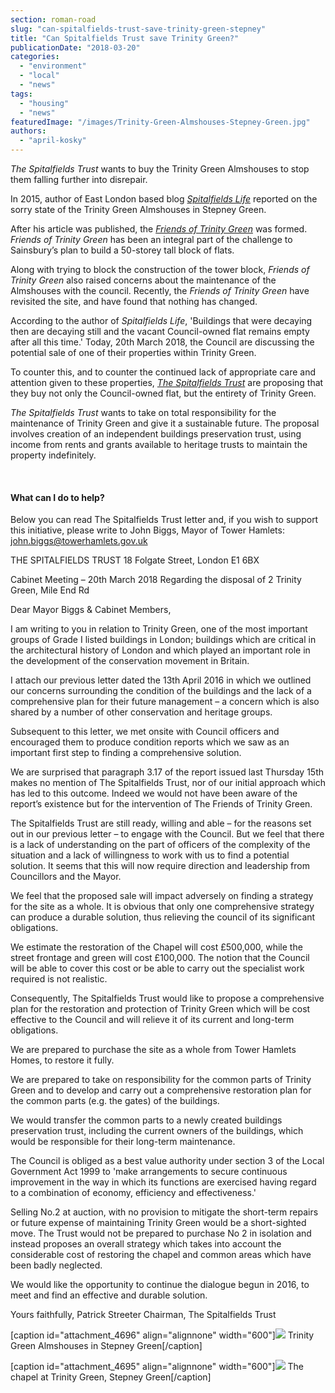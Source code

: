 ```yaml
---
section: roman-road
slug: "can-spitalfields-trust-save-trinity-green-stepney"
title: "Can Spitalfields Trust save Trinity Green?"
publicationDate: "2018-03-20"
categories: 
  - "environment"
  - "local"
  - "news"
tags: 
  - "housing"
  - "news"
featuredImage: "/images/Trinity-Green-Almshouses-Stepney-Green.jpg"
authors: 
  - "april-kosky"
---
```


_The Spitalfields Trust_ wants to buy the Trinity Green Almshouses to stop them falling further into disrepair.

In 2015, author of East London based blog [_Spitalfields Life_](https://spitalfieldslife.com/) reported on the sorry state of the Trinity Green Almshouses in Stepney Green.

After his article was published, the [_Friends of Trinity Green_](https://www.friendsoftrinitygreen.co.uk/) was formed. _Friends of Trinity Green_ has been an integral part of the challenge to Sainsbury’s plan to build a 50-storey tall block of flats.

Along with trying to block the construction of the tower block, _Friends of Trinity Green_ also raised concerns about the maintenance of the Almshouses with the council. Recently, the _Friends of Trinity Green_ have revisited the site, and have found that nothing has changed.

According to the author of _Spitalfields Life_, 'Buildings that were decaying then are decaying still and the vacant Council-owned flat remains empty after all this time.' Today, 20th March 2018, the Council are discussing the potential sale of one of their properties within Trinity Green.

To counter this, and to counter the continued lack of appropriate care and attention given to these properties, [_The Spitalfields Trust_](https://www.thespitalfieldstrust.com/) are proposing that they buy not only the Council-owned flat, but the entirety of Trinity Green.

_The Spitalfields Trust_ wants to take on total responsibility for the maintenance of Trinity Green and give it a sustainable future. The proposal involves creation of an independent buildings preservation trust, using income from rents and grants available to heritage trusts to maintain the property indefinitely.

 

#### What can I do to help?

Below you can read The Spitalfields Trust letter and, if you wish to support this initiative, please write to John Biggs, Mayor of Tower Hamlets: john.biggs@towerhamlets.gov.uk

THE SPITALFIELDS TRUST 18 Folgate Street, London E1 6BX

Cabinet Meeting – 20th March 2018 Regarding the disposal of 2 Trinity Green, Mile End Rd

Dear Mayor Biggs & Cabinet Members,

I am writing to you in relation to Trinity Green, one of the most important groups of Grade I listed buildings in London; buildings which are critical in the architectural history of London and which played an important role in the development of the conservation movement in Britain.

I attach our previous letter dated the 13th April 2016 in which we outlined our concerns surrounding the condition of the buildings and the lack of a comprehensive plan for their future management – a concern which is also shared by a number of other conservation and heritage groups.

Subsequent to this letter, we met onsite with Council officers and encouraged them to produce condition reports which we saw as an important first step to finding a comprehensive solution.

We are surprised that paragraph 3.17 of the report issued last Thursday 15th makes no mention of The Spitalfields Trust, nor of our initial approach which has led to this outcome. Indeed we would not have been aware of the report’s existence but for the intervention of The Friends of Trinity Green.

The Spitalfields Trust are still ready, willing and able – for the reasons set out in our previous letter – to engage with the Council. But we feel that there is a lack of understanding on the part of officers of the complexity of the situation and a lack of willingness to work with us to find a potential solution. It seems that this will now require direction and leadership from Councillors and the Mayor.

We feel that the proposed sale will impact adversely on finding a strategy for the site as a whole. It is obvious that only one comprehensive strategy can produce a durable solution, thus relieving the council of its significant obligations.

We estimate the restoration of the Chapel will cost £500,000, while the street frontage and green will cost £100,000. The notion that the Council will be able to cover this cost or be able to carry out the specialist work required is not realistic.

Consequently, The Spitalfields Trust would like to propose a comprehensive plan for the restoration and protection of Trinity Green which will be cost effective to the Council and will relieve it of its current and long-term obligations.

We are prepared to purchase the site as a whole from Tower Hamlets Homes, to restore it fully.

We are prepared to take on responsibility for the common parts of Trinity Green and to develop and carry out a comprehensive restoration plan for the common parts (e.g. the gates) of the buildings.

We would transfer the common parts to a newly created buildings preservation trust, including the current owners of the buildings, which would be responsible for their long-term maintenance.

The Council is obliged as a best value authority under section 3 of the Local Government Act 1999 to 'make arrangements to secure continuous improvement in the way in which its functions are exercised having regard to a combination of economy, efficiency and effectiveness.'

Selling No.2 at auction, with no provision to mitigate the short-term repairs or future expense of maintaining Trinity Green would be a short-sighted move. The Trust would not be prepared to purchase No 2 in isolation and instead proposes an overall strategy which takes into account the considerable cost of restoring the chapel and common areas which have been badly neglected.

We would like the opportunity to continue the dialogue begun in 2016, to meet and find an effective and durable solution.

Yours faithfully, Patrick Streeter Chairman, The Spitalfields Trust

\[caption id="attachment\_4696" align="alignnone" width="600"\]![](/images/Trinity-Green-Almshouses.jpg) Trinity Green Almshouses in Stepney Green\[/caption\]

\[caption id="attachment\_4695" align="alignnone" width="600"\]![](/images/Chapel-at-Trinity-Green.jpg) The chapel at Trinity Green, Stepney Green\[/caption\]

